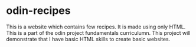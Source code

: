 # odin-recipes

This is a website which contains few recipes. It is made using only HTML. This is a part of the odin project fundamentals curriculumn. This project will demonstrate that I have basic HTML skills to create basic websites.
